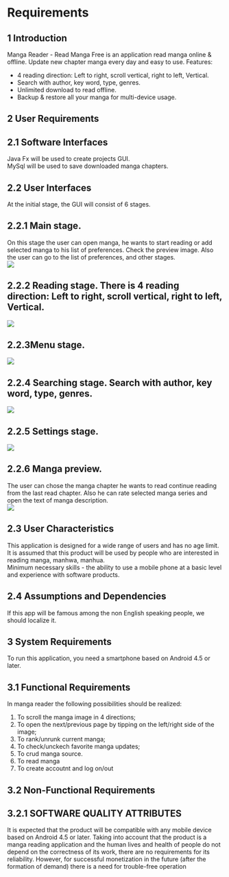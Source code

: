 # **Requirements**
## 1 Introduction  

Manga Reader - Read Manga Free is an application read manga online & offline. Update new chapter manga every day and easy to use.
Features:     
- 4 reading direction: Left to right, scroll vertical, right to left, Vertical.    
- Search with author, key word, type, genres.       
- Unlimited download to read offline.    
- Backup & restore all your manga for multi-device usage.       
            
## 2 User Requirements       
            
## 2.1 Software Interfaces                 
Java Fx will be used to create projects GUI.             
MySql will be used to save downloaded manga chapters.   

## 2.2 User Interfaces                   
At the initial stage, the GUI will consist of 6 stages. 

## 2.2.1 Main stage.
On this stage the user can open manga, he wants to start reading or add selected manga to his list of preferences.   Check the preview image. Also the user can go to the list of preferences, and other stages.   
![](MockUps/images/main%20stage.png)  

## 2.2.2 Reading stage. There is 4 reading direction: Left to right, scroll vertical, right to left, Vertical.   
![](MockUps/images/manga%20preview.png)             

## 2.2.3Menu stage.   
![](MockUps/images/menu.png)     

## 2.2.4 Searching stage. Search with author, key word, type, genres.    
![](MockUps/images/readig.png)   

## 2.2.5 Settings stage.          
![](MockUps/images/search.png)   

## 2.2.6 Manga preview. 
The user can chose the manga chapter he wants to read continue reading from the last read chapter. Also he can rate selected manga series and open the text of manga description.      
![](MockUps/images/settings.png) 
            
## 2.3 User Characteristics    
This application is designed for a wide range of users and has no age limit. It is assumed that this product will be used by people who are interested in reading manga, manhwa, manhua.  
Minimum necessary skills - the ability to use a mobile phone at a basic level and experience with software products.
## 2.4 Assumptions and Dependencies              
If this app will be famous among the non English speaking people, we should localize it.              
            
## 3 System Requirements   
To run this application, you need a smartphone based on Android 4.5 or later.  
            
## 3.1 Functional Requirements   
In manga reader the following possibilities should be realized:   
1. To scroll the manga image in 4 directions;   
2. To open the next/previous page by tipping on the left/right side of the image;   
3. To rank/unrunk current manga;    
4. To check/unckech favorite manga updates;     
5. To crud manga source.
6. To read manga
7. To create accoutnt and log on/out

## 3.2 Non-Functional Requirements  
    
## 3.2.1 SOFTWARE QUALITY ATTRIBUTES     
It is expected that the product will be compatible with any mobile device based on Android 4.5 or later. Taking into account that the product is a manga reading application and the human lives and health of people do not depend on the correctness of its work, there are no requirements for its reliability. However, for successful monetization in the future (after the formation of demand) there is a need for trouble-free operation

